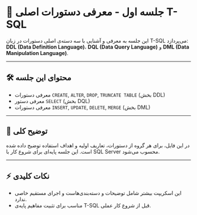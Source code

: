 # 🧩 جلسه اول - معرفی دستورات اصلی T-SQL

این جلسه به معرفی و آشنایی با سه دسته‌ی اصلی دستورات در زبان T-SQL می‌پردازد:
**DDL (Data Definition Language)**، **DQL (Data Query Language)** و **DML (Data Manipulation Language)**.

---

## 🛠️ محتوای این جلسه

- معرفی دستورات `CREATE`, `ALTER`, `DROP`, `TRUNCATE TABLE` (بخش DDL)
- معرفی دستور `SELECT` (بخش DQL)
- معرفی دستورات `INSERT`, `UPDATE`, `DELETE`, `MERGE` (بخش DML)

---

## 📜 توضیح کلی

در این فایل، برای هر گروه از دستورات، تعاریف اولیه و اهداف استفاده توضیح داده شده است. 
این جلسه پایه‌ای برای شروع کار با SQL Server محسوب می‌شود.

---

## ⚡ نکات کلیدی

- این اسکریپت بیشتر شامل توضیحات و دسته‌بندی‌هاست و اجرای مستقیم خاصی ندارد.
- مناسب برای تثبیت مفاهیم پایه‌ی T-SQL قبل از شروع کار عملی.

